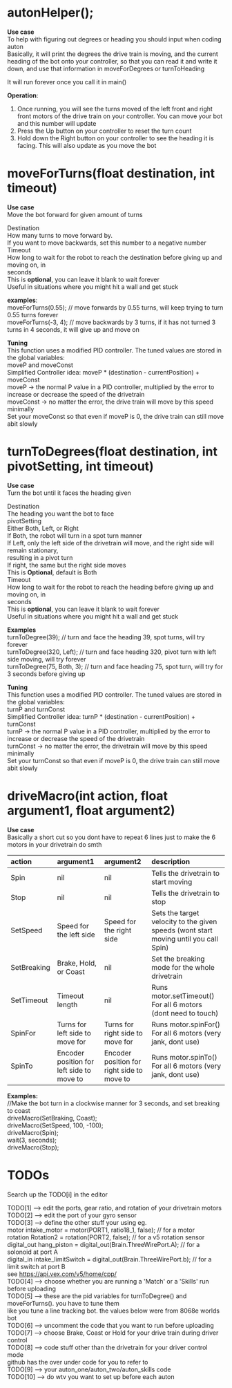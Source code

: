 # autonHelper();

**Use case**  
To help with figuring out degrees or heading you should input when coding auton  
Basically, it will print the degrees the drive train is moving, and the current heading of the bot onto your controller, so that you can read it and write it down, and use that information in moveForDegrees or turnToHeading

It will run forever once you call it in main()

**Operation**:

1. Once running, you will see the turns moved of the left front and right front motors of the drive train on your controller. You can move your bot and this number will update  
2. Press the Up button on your controller to reset the turn count   
3. Hold down the Right button on your controller to see the heading it is facing. This will also update as you move the bot

# moveForTurns(float destination, int timeout)

**Use case**  
Move the bot forward for given amount of turns

Destination   
	How many turns to move forward by.  
	If you want to move backwards, set this number to a negative number  
Timeout  
	How long to wait for the robot to reach the destination before giving up and moving on, in   
seconds   
	This is **optional**, you can leave it blank to wait forever  
	Useful in situations where you might hit a wall and get stuck

**examples**:  
moveForTurns(0.55); // move forwards by 0.55 turns, will keep trying to turn 0.55 turns forever  
moveForTurns(\-3, 4); // move backwards by 3 turns, if it has not turned 3 turns in 4 seconds, it will give up and move on

**Tuning**  
This function uses a modified PID controller. The tuned values are stored in the global variables:   
moveP and moveConst  
Simplified Controller idea: moveP \* (destination \- currentPosition) \+ moveConst  
moveP → the normal P value in a PID controller, multiplied by the error to increase or decrease the speed of the drivetrain  
moveConst → no matter the error, the drive train will move by this speed minimally  
		Set your moveConst so that even if moveP is 0, the drive train can still move abit slowly

# turnToDegrees(float destination, int pivotSetting, int timeout)

**Use case**  
Turn the bot until it faces the heading given

Destination  
	The heading you want the bot to face  
pivotSetting  
	Either Both, Left, or Right  
	If Both, the robot will turn in a spot turn manner  
	If Left, only the left side of the drivetrain will move, and the right side will remain stationary,   
resulting in a pivot turn   
If right, the same but the right side moves  
This is **Optional**, default is Both  
Timeout  
	How long to wait for the robot to reach the heading before giving up and moving on, in   
seconds   
	This is **optional**, you can leave it blank to wait forever  
	Useful in situations where you might hit a wall and get stuck

**Examples**  
turnToDegree(39); // turn and face the heading 39, spot turns, will try forever  
turnToDegree(320, Left);  // turn and face heading 320, pivot turn with left side moving, will try forever  
turnToDegree(75, Both, 3); // turn and face heading 75, spot turn, will try for 3 seconds before giving up

**Tuning**  
This function uses a modified PID controller. The tuned values are stored in the global variables:   
turnP and turnConst  
Simplified Controller idea: turnP \* (destination \- currentPosition) \+ turnConst  
turnP → the normal P value in a PID controller, multiplied by the error to increase or decrease the speed of the drivetrain  
turnConst → no matter the error, the drivetrain will move by this speed minimally  
		Set your turnConst so that even if moveP is 0, the drive train can still move abit slowly

# driveMacro(int action, float argument1, float argument2)

**Use case**  
Basically a short cut so you dont have to repeat 6 lines just to make the 6 motors in your drivetrain do smth

| action | argument1 | argument2 | description |
| :---- | :---- | :---- | :---- |
| Spin | nil | nil | Tells the drivetrain to start moving |
| Stop | nil | nil | Tells the drivetrain to stop |
| SetSpeed | Speed for the left side | Speed for the right side | Sets the target velocity to the given speeds (wont start moving until you call Spin) |
| SetBreaking | Brake, Hold, or Coast | nil | Set the breaking mode for the whole drivetrain |
| SetTimeout | Timeout length | nil | Runs motor.setTimeout() For all 6 motors (dont need to touch) |
| SpinFor | Turns for left side to move for | Turns for right side to move for | Runs motor.spinFor() For all 6 motors (very jank, dont use) |
| SpinTo | Encoder position for left side to move to | Encoder position for right side to move to | Runs motor.spinTo() For all 6 motors (very jank, dont use) |

**Examples:**  
//Make the bot turn in a clockwise manner for 3 seconds, and set breaking to coast   
driveMacro(SetBraking, Coast);  
driveMacro(SetSpeed, 100, \-100);  
driveMacro(Spin);  
wait(3, seconds);  
driveMacro(Stop);

# TODOs

Search up the TODO\[i\] in the editor

TODO\[1\] \--\> edit the ports, gear ratio, and rotation of your drivetrain motors  
TODO\[2\] \--\> edit the port of your gyro sensor  
TODO\[3\] \--\> define the other stuff your using eg.  
  motor intake\_motor \= motor(PORT1, ratio18\_1, false); // for a motor  
  rotation Rotation2 \= rotation(PORT2, false); // for a v5 rotation sensor  
  digital\_out hang\_piston \= digital\_out(Brain.ThreeWirePort.A); // for a solonoid at port A  
  digital\_in intake\_limitSwitch \= digital\_out(Brain.ThreeWirePort.b); // for a limit switch at port B  
  see https://api.vex.com/v5/home/cpp/  
TODO\[4\] \--\> choose whether you are running a 'Match' or a 'Skills' run before uploading  
TODO\[5\] \--\> these are the pid variables for turnToDegree() and moveForTurns(). you have to tune them   
        like you tune a line tracking bot. the values below were from 8068e worlds bot  
TODO\[6\] \--\> uncomment the code that you want to run before uploading  
TODO\[7\] \--\> choose Brake, Coast or Hold for your drive train during driver control  
TODO\[8\] \--\> code stuff other than the drivetrain for your driver control mode  
    	         github has the over under code for you to refer to  
TODO\[9\] \--\> your auton\_one/auton\_two/auton\_skills code  
TODO\[10\] \--\> do wtv you want to set up before each auton